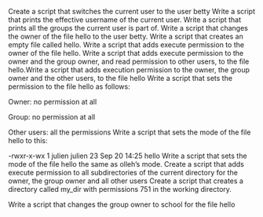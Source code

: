 Create a script that switches the current user to the user betty
Write a script that prints the effective username of the current user.
Write a script that prints all the groups the current user is part of.
Write a script that changes the owner of the file hello to the user betty.
Write a script that creates an empty file called hello.
Write a script that adds execute permission to the owner of the file hello.
Write a script that adds execute permission to the owner and the group owner, and read permission to other users, to the file hello.Write a script that adds execution permission to the owner, the group owner and the other users, to the file hello
Write a script that sets the permission to the file hello as follows:

Owner: no permission at all

Group: no permission at all

Other users: all the permissions
Write a script that sets the mode of the file hello to this:

-rwxr-x-wx 1 julien julien 23 Sep 20 14:25 hello
Write a script that sets the mode of the file hello the same as olleh’s mode.
Create a script that adds execute permission to all subdirectories of the current directory for the owner, the group owner and all other users
Create a script that creates a directory called my_dir with permissions 751 in the working directory.



Write a script that changes the group owner to school for the file hello
